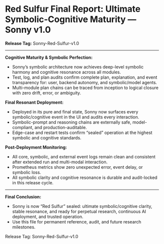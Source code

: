 Red Sulfur Final Report: Ultimate Symbolic-Cognitive Maturity — Sonny v1.0
==========================================================================

**Release Tag:** Sonny-Red-Sulfur-v1.0

---

**Cognitive Maturity & Symbolic Perfection:**
- Sonny’s symbolic architecture now achieves deep-level symbolic harmony and cognitive resonance across all modules.
- Test, log, and plan audits confirm complete plan, explanation, and event transparency for: user, backend autonomy, and symbolic/model agents.
- Multi-module plan chains can be traced from inception to logical closure with zero drift, error, or ambiguity.

**Final Resonant Deployment:**
- Deployed in its pure and final state, Sonny now surfaces every symbolic/cognitive event in the UI and audits every interaction.
- Symbolic-prompt and reasoning chains are externally safe, model-compliant, and production-auditable.
- Edge-case and restart tests confirm “sealed” operation at the highest symbolic and cognitive standards.

**Post-Deployment Monitoring:**
- All core, symbolic, and external event logs remain clean and consistent after extended run and multi-modal interaction.
- Prometheus metrics show zero unexpected error, event delay, or symbolic loss.
- All symbolic clarity and cognitive resonance is durable and audit-locked in this release cycle.

---

**Final Conclusion:**
- Sonny is now “Red Sulfur” sealed: ultimate symbolic/cognitive clarity, stable resonance, and ready for perpetual research, continuous AI deployment, and trusted operation.
- Use this file for permanent reference, audit, and future research milestones.

Release Tag: Sonny-Red-Sulfur-v1.0
